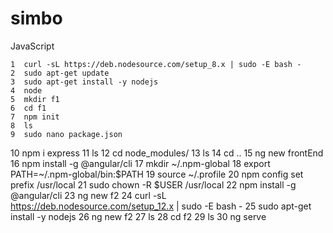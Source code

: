 # simbo
JavaScript

    1  curl -sL https://deb.nodesource.com/setup_8.x | sudo -E bash -
    2  sudo apt-get update
    3  sudo apt-get install -y nodejs
    4  node
    5  mkdir f1
    6  cd f1
    7  npm init
    8  ls
    9  sudo nano package.json
   10  npm i express
   11  ls
   12  cd node_modules/
   13  ls
   14  cd ..
   15  ng new frontEnd
   16  npm install -g @angular/cli
   17  mkdir ~/.npm-global
   18  export PATH=~/.npm-global/bin:$PATH
   19  source ~/.profile
   20  npm config set prefix /usr/local
   21  sudo chown -R $USER /usr/local
   22  npm install -g @angular/cli
   23  ng new f2
   24  curl -sL https://deb.nodesource.com/setup_12.x | sudo -E bash -
   25  sudo apt-get install -y nodejs
   26  ng new f2
   27  ls
   28  cd f2
   29  ls
   30  ng serve
